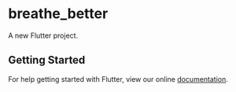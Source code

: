 # breathe_better

A new Flutter project.

## Getting Started

For help getting started with Flutter, view our online
[documentation](https://flutter.io/).
